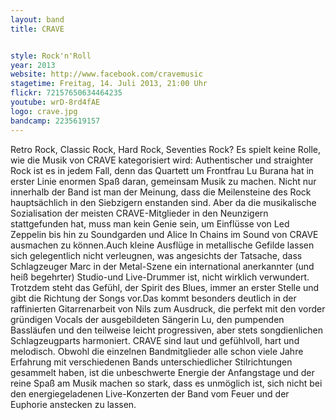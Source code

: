 ```yaml
---
layout: band
title: CRAVE


style: Rock'n'Roll
year: 2013
website: http://www.facebook.com/cravemusic
stagetime: Freitag, 14. Juli 2013, 21:00 Uhr
flickr: 72157650634464235
youtube: wrD-8rd4fAE
logo: crave.jpg
bandcamp: 2235619157
---
```

Retro Rock, Classic Rock, Hard Rock, Seventies Rock? Es spielt keine Rolle, wie die Musik von CRAVE kategorisiert wird: Authentischer und straighter Rock ist es in jedem Fall, denn das Quartett um Frontfrau Lu Burana hat in erster Linie enormen Spaß daran, gemeinsam Musik zu machen.
Nicht nur innerhalb der Band ist man der Meinung, dass die Meilensteine des Rock hauptsächlich in den Siebzigern enstanden sind. Aber da die musikalische Sozialisation der meisten CRAVE-Mitglieder in den Neunzigern stattgefunden hat, muss man kein Genie sein, um Einflüsse von Led Zeppelin bis hin zu Soundgarden und Alice In Chains im Sound von CRAVE ausmachen zu können.Auch kleine Ausflüge in metallische Gefilde lassen sich gelegentlich nicht verleugnen, was angesichts der Tatsache, dass Schlagzeuger Marc in der Metal-Szene ein international anerkannter (und heiß begehrter) Studio-und Live-Drummer ist, nicht wirklich verwundert. Trotzdem steht das Gefühl, der Spirit des Blues, immer an erster Stelle und gibt die Richtung der Songs vor.Das kommt besonders deutlich in der raffinierten Gitarrenarbeit von Nils zum Ausdruck, die perfekt mit den vorder gründigen Vocals der ausgebildeten Sängerin Lu, den pumpenden Bassläufen und den teilweise leicht progressiven, aber stets songdienlichen Schlagzeugparts harmoniert.
CRAVE sind laut und gefühlvoll, hart und melodisch. Obwohl die einzelnen Bandmitglieder alle schon viele Jahre Erfahrung mit verschiedenen Bands unterschiedlicher Stilrichtungen gesammelt haben, ist die unbeschwerte Energie der Anfangstage und der reine Spaß am Musik machen so stark, dass es unmöglich ist, sich nicht bei den energiegeladenen Live-Konzerten der Band vom Feuer und der Euphorie anstecken zu lassen.
